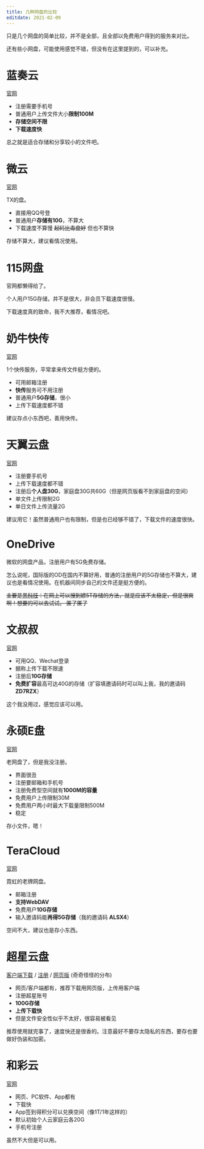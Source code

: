 ```yaml
---
title: 几种网盘的比较
editdate: 2021-02-09
---
```


只是几个网盘的简单比较，并不是全部，且全部以免费用户得到的服务来对比。

还有些小网盘，可能使用感觉不错，但没有在这里提到的，可以补充。

# 蓝奏云

[官网](https://www.lanzou.com/)

- 注册需要手机号
- 普通用户上传文件大小**限制100M**
- **存储空间不限**
- **下载速度快**

总之就是适合存储和分享较小的文件吧。

# 微云

[官网](https://www.weiyun.com/)

TX的盘。

- 直接用QQ号登
- 普通用户**存储有10G**，不算大
- 下载速度不算慢 ~~起码比毒盘好~~ 但也不算快

存储不算大，建议看情况使用。

# 115网盘

官网都懒得给了。

个人用户15G存储，并不是很大，非会员下载速度很慢。

下载速度真的致命，我不大推荐，看情况吧。

# 奶牛快传

[官网](https://cowtransfer.com/)

1个快传服务，平常拿来传文件挺方便的。

- 可用邮箱注册
- **快传**服务可不用注册
- 普通用户**5G存储**，很小
- 上传下载速度都不错

建议存点小东西吧，善用快传。

# 天翼云盘

[官网](https://cloud.189.cn/)

- 注册要手机号
- 上传下载速度都不错
- 注册后**个人盘30G**，家庭盘30G共60G（但是网页版看不到家庭盘的空间）
- 单文件上传限制2G
- 单日文件上传流量2G

建议用它！虽然普通用户也有限制，但是也已经够不错了，下载文件的速度很快。

# OneDrive

微软的网盘产品，注册用户有5G免费存储。

怎么说呢，国际版的OD在国内不算好用，普通的注册用户的5G存储也不算大，建议也是看情况使用。在机器间同步自己的文件还是挺方便的。

~~主要是<u>黑科技</u>：在网上可以搜到嫖5T存储的方法，就是应该不太稳定，但是很爽啊！想要的可以去试试。 匿了匿了~~

# 文叔叔

[官网](https://www.wenshushu.cn/)

- 可用QQ、Wechat登录
- 据称上传下载不限速
- 注册后**10G存储**
- **免费扩容**最高可达40G的存储（扩容填邀请码时可以叫上我，我的邀请码 **ZD7RZX**）

这个我没用过，感觉应该可以用。

# 永硕E盘

[官网](http://www.ys168.com/)

老网盘了，但是我没注册。

- 界面很丑
- 注册要邮箱和手机号
- 注册免费型空间就有**1000M的容量**
- 免费用户上传限制30M
- 免费用户两小时最大下载量限制500M
- 稳定

存小文件，嗯！

# TeraCloud

[官网](https://teracloud.jp/en/)

霓虹的老牌网盘。

- 邮箱注册
- **支持WebDAV**
- 免费用户**10G存储**
- 输入邀请码能**再得5G存储**（我的邀请码 **ALSX4**）

空间不大，建议也是存小东西。

# 超星云盘

[客户端下载](http://pan-yz.chaoxing.com/app/download) / [注册](https://passport2.chaoxing.com/enroll?newversion=true) / [网页版](http://pan-yz.chaoxing.com/) (奇奇怪怪的分布)

- 网页/客户端都有，推荐下载用网页版，上传用客户端
- 注册超星账号
- **100G存储**
- **上传下载快**
- 但是文件安全性似乎不太好，很容易被看见

推荐使用就完事了，速度快还是很香的。注意最好不要存太隐私的东西，要存也要做好伪装和加密。

# 和彩云

[官网](https://yun.139.com/)

- 网页、PC软件、App都有
- 下载快
- App签到得积分可以兑换空间（像1T/1年这样的）
- 默认初始个人云家庭云各20G
- 手机号注册

虽然不大但是可以用。